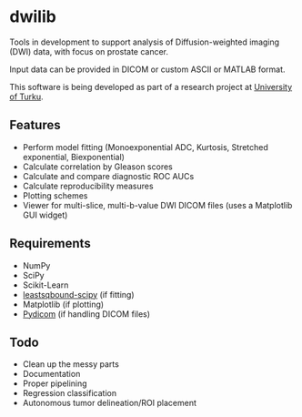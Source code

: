 dwilib
======

Tools in development to support analysis of Diffusion-weighted imaging (DWI)
data, with focus on prostate cancer.

Input data can be provided in DICOM or custom ASCII or MATLAB format.

This software is being developed as part of a research project at [University
of Turku](http://www.utu.fi/).

Features
--------
- Perform model fitting (Monoexponential ADC, Kurtosis, Stretched exponential,
  Biexponential)
- Calculate correlation by Gleason scores
- Calculate and compare diagnostic ROC AUCs
- Calculate reproducibility measures
- Plotting schemes
- Viewer for multi-slice, multi-b-value DWI DICOM files (uses a Matplotlib GUI
  widget)

Requirements
------------
- NumPy
- SciPy
- Scikit-Learn
- [leastsqbound-scipy](https://github.com/jjhelmus/leastsqbound-scipy) (if
  fitting)
- Matplotlib (if plotting)
- [Pydicom](https://code.google.com/p/pydicom/) (if handling DICOM files)

Todo
----
- Clean up the messy parts
- Documentation
- Proper pipelining
- Regression classification
- Autonomous tumor delineation/ROI placement

